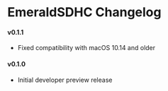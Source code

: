 EmeraldSDHC Changelog
============================

#### v0.1.1
- Fixed compatibility with macOS 10.14 and older

#### v0.1.0
- Initial developer preview release
